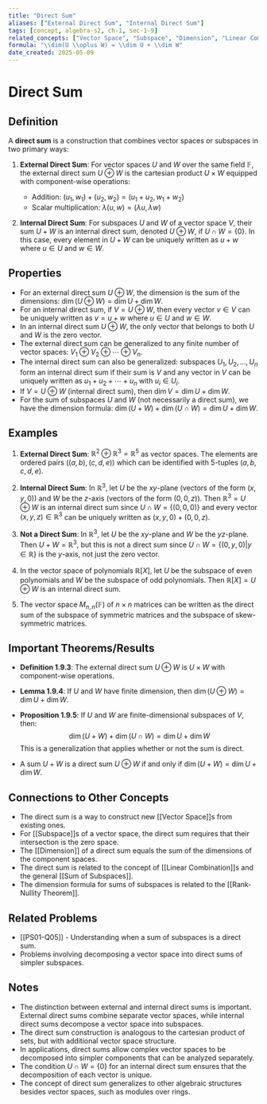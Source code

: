 ```yaml
---
title: "Direct Sum"
aliases: ["External Direct Sum", "Internal Direct Sum"]
tags: [concept, algebra-s2, ch-1, sec-1-9]
related_concepts: ["Vector Space", "Subspace", "Dimension", "Linear Combination", "Sum of Subspaces"]
formula: "\\dim(U \\oplus W) = \\dim U + \\dim W"
date_created: 2025-05-09
---
```


# Direct Sum

## Definition
A **direct sum** is a construction that combines vector spaces or subspaces in two primary ways:

1. **External Direct Sum**: For vector spaces $U$ and $W$ over the same field $\mathbb{F}$, the external direct sum $U \oplus W$ is the cartesian product $U \times W$ equipped with component-wise operations:
   - Addition: $(u_1, w_1) + (u_2, w_2) = (u_1 + u_2, w_1 + w_2)$
   - Scalar multiplication: $\lambda(u, w) = (\lambda u, \lambda w)$

2. **Internal Direct Sum**: For subspaces $U$ and $W$ of a vector space $V$, their sum $U + W$ is an internal direct sum, denoted $U \oplus W$, if $U \cap W = \{0\}$. In this case, every element in $U + W$ can be uniquely written as $u + w$ where $u \in U$ and $w \in W$.

## Properties
- For an external direct sum $U \oplus W$, the dimension is the sum of the dimensions: $\dim(U \oplus W) = \dim U + \dim W$.
- For an internal direct sum, if $V = U \oplus W$, then every vector $v \in V$ can be uniquely written as $v = u + w$ where $u \in U$ and $w \in W$.
- In an internal direct sum $U \oplus W$, the only vector that belongs to both $U$ and $W$ is the zero vector.
- The external direct sum can be generalized to any finite number of vector spaces: $V_1 \oplus V_2 \oplus \cdots \oplus V_n$.
- The internal direct sum can also be generalized: subspaces $U_1, U_2, \ldots, U_n$ form an internal direct sum if their sum is $V$ and any vector in $V$ can be uniquely written as $u_1 + u_2 + \cdots + u_n$ with $u_i \in U_i$.
- If $V = U \oplus W$ (internal direct sum), then $\dim V = \dim U + \dim W$.
- For the sum of subspaces $U$ and $W$ (not necessarily a direct sum), we have the dimension formula: $\dim(U + W) + \dim(U \cap W) = \dim U + \dim W$.

## Examples
1. **External Direct Sum**: $\mathbb{R}^2 \oplus \mathbb{R}^3 = \mathbb{R}^5$ as vector spaces. The elements are ordered pairs $((a, b), (c, d, e))$ which can be identified with 5-tuples $(a, b, c, d, e)$.

2. **Internal Direct Sum**: In $\mathbb{R}^3$, let $U$ be the $xy$-plane (vectors of the form $(x, y, 0)$) and $W$ be the $z$-axis (vectors of the form $(0, 0, z)$). Then $\mathbb{R}^3 = U \oplus W$ is an internal direct sum since $U \cap W = \{(0, 0, 0)\}$ and every vector $(x, y, z) \in \mathbb{R}^3$ can be uniquely written as $(x, y, 0) + (0, 0, z)$.

3. **Not a Direct Sum**: In $\mathbb{R}^3$, let $U$ be the $xy$-plane and $W$ be the $yz$-plane. Then $U + W = \mathbb{R}^3$, but this is not a direct sum since $U \cap W = \{(0, y, 0) | y \in \mathbb{R}\}$ is the $y$-axis, not just the zero vector.

4. In the vector space of polynomials $\mathbb{R}[X]$, let $U$ be the subspace of even polynomials and $W$ be the subspace of odd polynomials. Then $\mathbb{R}[X] = U \oplus W$ is an internal direct sum.

5. The vector space $M_{n,n}(\mathbb{F})$ of $n \times n$ matrices can be written as the direct sum of the subspace of symmetric matrices and the subspace of skew-symmetric matrices.

## Important Theorems/Results
- **Definition 1.9.3**: The external direct sum $U \oplus W$ is $U \times W$ with component-wise operations.

- **Lemma 1.9.4**: If $U$ and $W$ have finite dimension, then $\dim(U \oplus W) = \dim U + \dim W$.

- **Proposition 1.9.5**: If $U$ and $W$ are finite-dimensional subspaces of $V$, then:
  $$\dim(U + W) + \dim(U \cap W) = \dim U + \dim W$$
  This is a generalization that applies whether or not the sum is direct.

- A sum $U + W$ is a direct sum $U \oplus W$ if and only if $\dim(U + W) = \dim U + \dim W$.

## Connections to Other Concepts
- The direct sum is a way to construct new [[Vector Space]]s from existing ones.
- For [[Subspace]]s of a vector space, the direct sum requires that their intersection is the zero space.
- The [[Dimension]] of a direct sum equals the sum of the dimensions of the component spaces.
- The direct sum is related to the concept of [[Linear Combination]]s and the general [[Sum of Subspaces]].
- The dimension formula for sums of subspaces is related to the [[Rank-Nullity Theorem]].

## Related Problems
- [[PS01-Q05]] - Understanding when a sum of subspaces is a direct sum.
- Problems involving decomposing a vector space into direct sums of simpler subspaces.

## Notes
- The distinction between external and internal direct sums is important. External direct sums combine separate vector spaces, while internal direct sums decompose a vector space into subspaces.
- The direct sum construction is analogous to the cartesian product of sets, but with additional vector space structure.
- In applications, direct sums allow complex vector spaces to be decomposed into simpler components that can be analyzed separately.
- The condition $U \cap W = \{0\}$ for an internal direct sum ensures that the decomposition of each vector is unique.
- The concept of direct sum generalizes to other algebraic structures besides vector spaces, such as modules over rings.
